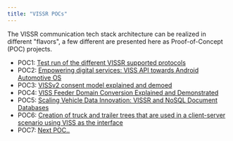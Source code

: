 ```yaml
---
title: "VISSR POCs"
---
```


The VISSR communication tech stack architecture can be realized in different "flavors", a few different are presented here as Proof-of-Concept (POC) projects.

* POC1: [Test run of the different VISSR supported protocols](/vissr/pocs/poc1)
* POC2: [Empowering digital services: VISS API towards Android Automotive OS](/vissr/pocs/poc2)
* POC3: [VISSv2 consent model explained and demoed](/vissr/pocs/poc3)
* POC4: [VISS Feeder Domain Conversion Explained and Demonstrated](/vissr/pocs/poc4)
* POC5: [Scaling Vehicle Data Innovation: VISSR and NoSQL Document Databases](/vissr/pocs/poc5)
* POC6: [Creation of truck and trailer trees that are used in a client-server scenario using VISS as the interface](/vissr/pocs/poc6)
* POC7: [Next POC..](/vissr/pocs/poc7)

